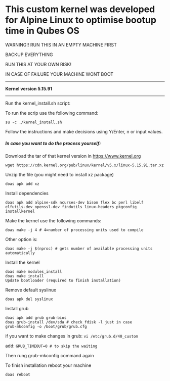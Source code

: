 # This custom kernel was developed for Alpine Linux to optimise bootup time in Qubes OS

WARNING!! RUN THIS IN AN EMPTY MACHINE FIRST

BACKUP EVERYTHING

RUN THIS AT YOUR OWN RISK!

IN CASE OF FAILURE YOUR MACHINE WONT BOOT

---

**Kernel version 5.15.91**

---

Run the kernel_install.sh script:

To run the scrip use the following command:
```su -c ./kernel_install.sh
su -c ./kernel_install.sh
```

Follow the instructions and make decisions using Y/Enter, n or input values.

##### In case you want to do the process yourself:

Download the tar of that kernel version in https://www.kernel.org
```wget https://cdn.kernel.org/pub/linux/kernel/v5.x/linux-5.15.91.tar.xz
wget https://cdn.kernel.org/pub/linux/kernel/v5.x/linux-5.15.91.tar.xz
```

Unzip the file (you might need to install xz package)
```doas apk add xz
doas apk add xz
```

Install dependencies
```doas apk add alpine-sdk ncurses-dev bison flex bc perl libelf elfutils-dev openssl-dev findutils linux-headers pkgconfig installkernel
doas apk add alpine-sdk ncurses-dev bison flex bc perl libelf elfutils-dev openssl-dev findutils linux-headers pkgconfig installkernel
```

Make the kernel use the following commands:
```doas make -j 4 # 4=number of processing units used to compile
doas make -j 4 # 4=number of processing units used to compile
```
Other option is:
```doas make -j $(nproc) # gets number of available processing units automatically
doas make -j $(nproc) # gets number of available processing units automatically
```

Install the kernel
```Install the kernel
doas make modules_install
doas make install
Update bootloader (required to finish installation)
```
Remove default syslinux
```doas apk del syslinux
doas apk del syslinux
```
Install grub
```Install grub
doas apk add grub grub-bios
doas grub-install /dev/sda # check fdisk -l just in case
grub-mkconfig -o /boot/grub/grub.cfg
```
if you want to make changes in grub: `vi /etc/grub.d/40_custom`

add: `GRUB_TIMEOUT=0 # to skip the waiting`

Then rung grub-mkconfig command again

To finish installation reboot your machine
```To finish installation reboot your machine
doas reboot
```
